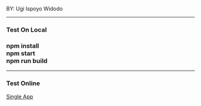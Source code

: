 BY: Ugi Ispoyo Widodo

<hr>
<h3>Test On Local<h3>
<span>npm install</span><br/>
<span>npm start</span><br/>
<span>npm run build</span>
<hr>
<h3>Test Online</h3>
<a href="https://test-kumparan-ugi.firebaseapp.com/" target="_blank">Single App</a>